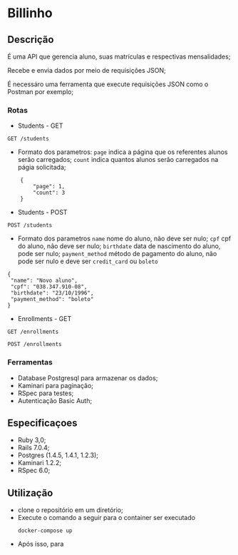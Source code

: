 # Billinho

## Descrição

É uma API que gerencia aluno, suas matrículas e respectivas mensalidades;

Recebe e envia dados por meio de requisições JSON;

É necessáro uma ferramenta que execute requisições JSON como o Postman por exemplo;

### Rotas

 - Students - GET
```
GET /students
```
 - Formato dos parametros:
 `page` indica a página que os referentes alunos serão carregados;
 `count` indica quantos alunos serão carregados na págia solicitada;

```
    {
        "page": 1,
        "count": 3
    }
```

 - Students - POST

```
POST /students
```

- Formato dos parametros
 `name` nome do aluno, não deve ser nulo;
 `cpf` cpf do aluno, não deve ser nulo;
 `birthdate` data de nascimento do aluno, pode ser nulo;
 `payment_method` método de pagamento do aluno, não pode ser nulo e deve ser `credit_card` ou `boleto`

 ```
{
  "name": "Novo aluno",
  "cpf": "038.347.910-08",
  "birthdate": "23/10/1996",
  "payment_method": "boleto"
}
```
 - Enrollments - GET
```
GET /enrollments
```

```
POST /enrollments
```

### Ferramentas
 - Database Postgresql para armazenar os dados;
 - Kaminari para paginação;
 - RSpec para testes;
 - Autenticação Basic Auth;

## Especificaçoes

 - Ruby 3,0;
 - Rails 7.0.4;
 - Postgres (1.4.5, 1.4.1, 1.2.3);
 - Kaminari 1.2.2;
 - RSpec 6.0;

 ## Utilização

 - clone o repositório em um diretório;
 - Execute o comando a seguir para o container ser executado
    ```
    docker-compose up
    ```
- Após isso, para 
